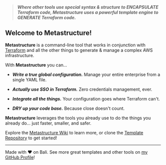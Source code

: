 > **_Where other tools use special syntax & structure to ENCAPSULATE Terraform code, Metastructure uses a powerful template engine to GENERATE Terraform code._**

## Welcome to Metastructure!

**Metastructure** is a command-line tool that works in conjunction with [Terraform](https://www.terraform.io/) and all the other things to generate & manage a complex AWS infrastructure.

With **Metastructure** you can...

- **_Write a true global configuration._** Manage your entire enterprise from a single YAML file.

- **_Actually use SSO in Terraform._** Zero credentials management, ever.

- **_Integrate all the things._** Your configuration goes where Terraform can't.

- **_DRY up your code base._** Because close doesn't count.

**Metastructure** leverages the tools you already use to do the things you already do... just faster, smaller, and safer.

Explore the [Metastructure Wiki](https://github.com/karmaniverous/metastructure/wiki) to learn more, or clone the [Template Repository](https://github.com/karmaniverous/metastructure-template) to get started!

---

Made with ❤️ on Bali. See more great templates and other tools on
[my GitHub Profile](https://github.com/karmaniverous)!
